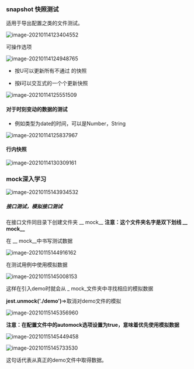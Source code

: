 ### snapshot 快照测试

适用于导出配置之类的文件测试。

![image-20210114123404552](D:\笔记\jest入门\media\image-20210114123404552.png)

可操作选项

![image-20210114124948765](D:\笔记\jest入门\media\image-20210114124948765.png)

- 按U可以更新所有不通过 的快照

- 按**i**可以交互式的一个个更新快照

![image-20210114125551509](D:\笔记\jest入门\media\image-20210114125551509.png)

#### 对于时刻变动的数据的测试

- 例如类型为date的时间，可以是Number，String

![image-20210114125837967](D:\笔记\jest入门\media\image-20210114125837967.png)

#### 行内快照

  ![image-20210114130309161](D:\笔记\jest入门\media\image-20210114130309161.png)

### mock深入学习

![image-20210115143934532](D:\笔记\jest入门\media\image-20210115143934532.png)

#####  接口测试，模拟接口测试

在接口文件同目录下创建文件夹 __ mock__ **注意：这个文件夹名字是双下划线 __ mock__**

在 __ mock__中书写测试数据

![image-20210115144916162](D:\笔记\jest入门\media\image-20210115144916162.png)

在测试用例中使用模拟数据

![image-20210115145008153](D:\笔记\jest入门\media\image-20210115145008153.png)

这样在引入demo时就会从 _ mock_文件夹中寻找相应的模拟数据

**jest.unmock('./demo')**=>取消对demo文件的模拟 

![image-20210115145356960](D:\笔记\jest入门\media\image-20210115145356960.png)

**注意：在配置文件中的automock选项设置为true，意味着优先使用模拟数据**

![image-20210115145449458](D:\笔记\jest入门\media\image-20210115145449458.png)

![image-20210115145733530](D:\笔记\jest入门\media\image-20210115145733530.png)

这句话代表从真正的demo文件中取得数据。

